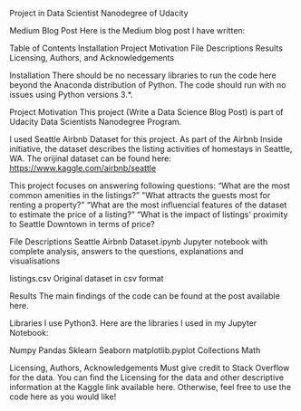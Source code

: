 Project in Data Scientist Nanodegree of Udacity

Medium Blog Post
Here is the Medium blog post I have written: 

Table of Contents
Installation
Project Motivation
File Descriptions
Results
Licensing, Authors, and Acknowledgements

Installation
There should be no necessary libraries to run the code here beyond the Anaconda distribution of Python. The code should run with no issues using Python versions 3.*.

Project Motivation
This project (Write a Data Science Blog Post) is part of Udacity Data Scientists Nanodegree Program.

I used Seattle Airbnb Dataset for this project. As part of the Airbnb Inside initiative, the dataset describes the listing activities of homestays in Seattle, WA. The orijinal dataset can be found here: https://www.kaggle.com/airbnb/seattle

This project focuses on answering following questions: “What are the most common amenities in the listings?” "What attracts the guests most for renting a property?" “What are the most influencial features of the dataset to estimate the price of a listing?” “What is the impact of listings' proximity to Seattle Downtown in terms of price?

File Descriptions
Seattle Airbnb Dataset.ipynb Jupyter notebook with complete analysis, answers to the questions, explanations and visualisations

listings.csv Original dataset in csv format

Results
The main findings of the code can be found at the post available here.

Libraries
I use Python3. Here are the libraries I used in my Jupyter Notebook:

Numpy
Pandas
Sklearn
Seaborn
matplotlib.pyplot
Collections
Math


Licensing, Authors, Acknowledgements
Must give credit to Stack Overflow for the data. You can find the Licensing for the data and other descriptive information at the Kaggle link available here. Otherwise, feel free to use the code here as you would like!
